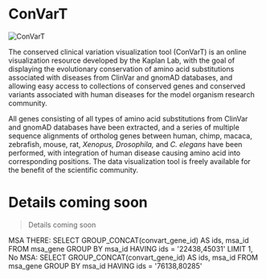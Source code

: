 # ConVarT

![ConVarT](http://convart.org/files/img/convart_black.png)


The conserved clinical variation visualization tool (ConVarT) is an online visualization resource developed by the Kaplan Lab, with the goal of displaying the evolutionary conservation of amino acid substitutions associated with diseases from ClinVar and gnomAD databases, and allowing easy access to collections of conserved genes and conserved variants associated with human diseases for the model organism research community.

All genes consisting of all types of amino acid substitutions from ClinVar and gnomAD databases have been extracted, and a series of multiple sequence alignments of ortholog genes between human, chimp, macaca, zebrafish, mouse, rat, _Xenopus, Drosophila,_ and _C. elegans_ have been performed, with integration of human disease causing amino acid into corresponding positions.
The data visualization tool is freely available for the benefit of the scientific community.


# Details coming soon

> Details coming soon


MSA THERE: SELECT GROUP_CONCAT(convart_gene_id) AS ids, msa_id FROM msa_gene GROUP BY msa_id HAVING ids = '22438,45031' LIMIT 1,
No MSA: SELECT GROUP_CONCAT(convart_gene_id) AS ids, msa_id FROM msa_gene GROUP BY msa_id HAVING ids = '76138,80285'


